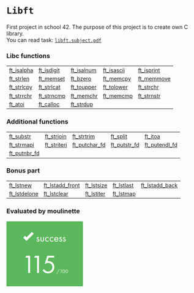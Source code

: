 # `Libft`

First project in school 42. The purpose of this project is to create own C library.<br>
You can read task: [`libft.subject.pdf`](subject/libft.subject.pdf)

### Libc functions
<table>
	<tr>
		<td><a href ="ft_isalpha.c">ft_isalpha</a></td>
		<td><a href ="ft_isdigit.c">ft_isdigit</a></td>
		<td><a href ="ft_isalnum.c">ft_isalnum</a></td>
		<td><a href ="ft_isascii.c">ft_isascii</a></td>
		<td><a href ="ft_isprint.c">ft_isprint</a></td>
	</tr>
	<tr>
		<td><a href ="ft_strlen.c">ft_strlen</a></td>
		<td><a href ="ft_memset.c">ft_memset</a></td>
		<td><a href ="ft_bzero.c">ft_bzero</a></td>
		<td><a href ="ft_memcpy.c">ft_memcpy</a></td>
		<td><a href ="ft_memmove.c">ft_memmove</a></td>
	</tr>
	<tr>
		<td><a href ="ft_strlcpy.c">ft_strlcpy</a></td>
		<td><a href ="ft_strlcat.c">ft_strlcat</a></td>
		<td><a href ="ft_toupper.c">ft_toupper</a></td>
		<td><a href ="ft_tolower.c">ft_tolower</a></td>
		<td><a href ="ft_strchr.c">ft_strchr</a></td>
	</tr>
	<tr>
		<td><a href ="ft_strrchr.c">ft_strrchr</a></td>
		<td><a href ="ft_strncmp.c">ft_strncmp</a></td>
		<td><a href ="ft_memchr.c">ft_memchr</a></td>
		<td><a href ="ft_memcmp.c">ft_memcmp</a></td>
		<td><a href ="ft_strnstr.c">ft_strnstr</a></td>
	</tr>
	<tr>
		<td><a href ="ft_atoi.c">ft_atoi</a></td>
		<td><a href ="ft_calloc.c">ft_calloc</a></td>
		<td><a href ="ft_strdup.c">ft_strdup</a></td>
	</tr>
</table>

### Additional functions

<table>
	<tr>
		<td><a href ="ft_substr.c">ft_substr</a></td>
		<td><a href ="ft_strjoin.c">ft_strjoin</a></td>
		<td><a href ="ft_strtrim.c">ft_strtrim</a></td>
		<td><a href ="ft_split.c">ft_split</a></td>
		<td><a href ="ft_itoa.c">ft_itoa</a></td>
	</tr>
	<tr>
		<td><a href ="ft_strmapi.c">ft_strmapi</a></td>
		<td><a href ="ft_striteri.c">ft_striteri</a></td>
		<td><a href ="ft_putchar_fd.c">ft_putchar_fd</a></td>
		<td><a href ="ft_putstr_fd.c">ft_putstr_fd</a></td>
		<td><a href ="ft_putendl_fd.c">ft_putendl_fd</a></td>
	</tr>
	<tr>
		<td><a href ="ft_putnbr_fd.c">ft_putnbr_fd</a></td>
	</tr>
</table>

### Bonus part

<table>
	<tr>
		<td><a href ="ft_lstnew.c">ft_lstnew</a></td>
		<td><a href ="ft_lstadd_front.c">ft_lstadd_front</a></td>
		<td><a href ="ft_lstsize.c">ft_lstsize</a></td>
		<td><a href ="ft_lstlast.c">ft_lstlast</a></td>
		<td><a href ="ft_lstadd_back.c">ft_lstadd_back</a></td>
	</tr>
	<tr>
		<td><a href ="ft_lstdelone.c">ft_lstdelone</a></td>
		<td><a href ="ft_lstclear.c">ft_lstclear</a></td>
		<td><a href ="ft_lstiter.c">ft_lstiter</a></td>
		<td><a href ="ft_lstmap.c">ft_lstmap</a></td>
	</tr>
</table>

### Evaluated by moulinette

![115/100](img/115.png)
